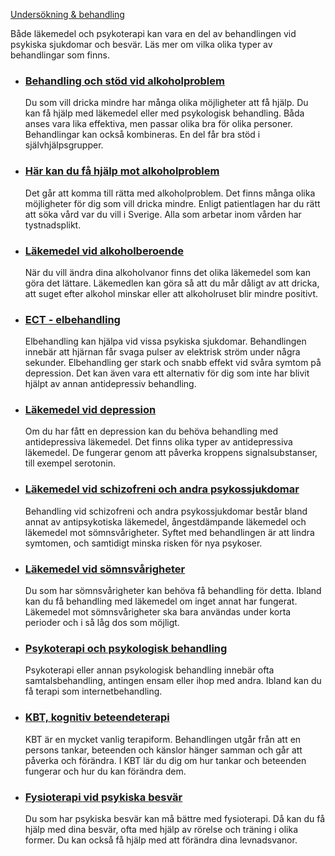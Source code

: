 [Undersökning & behandling](https://www.1177.se/undersokning-behandling/)

Både läkemedel och psykoterapi kan vara en del av behandlingen vid psykiska sjukdomar och besvär. Läs mer om vilka olika typer av behandlingar som finns.

*   ### [Behandling och stöd vid alkoholproblem](https://www.1177.se/undersokning-behandling/behandlingar-vid-psykiska-sjukdomar-och-besvar/behandling-och-stod-vid-alkoholproblem/)
    
    Du som vill dricka mindre har många olika möjligheter att få hjälp. Du kan få hjälp med läkemedel eller med psykologisk behandling. Båda anses vara lika effektiva, men passar olika bra för olika personer. Behandlingar kan också kombineras. En del får bra stöd i självhjälpsgrupper.
    
*   ### [Här kan du få hjälp mot alkoholproblem](https://www.1177.se/undersokning-behandling/behandlingar-vid-psykiska-sjukdomar-och-besvar/har-kan-du-fa-hjalp-mot-alkoholproblem/)
    
    Det går att komma till rätta med alkoholproblem. Det finns många olika möjligheter för dig som vill dricka mindre. Enligt patientlagen har du rätt att söka vård var du vill i Sverige. Alla som arbetar inom vården har tystnadsplikt.
    
*   ### [Läkemedel vid alkoholberoende](https://www.1177.se/undersokning-behandling/behandling-med-lakemedel/lakemedel-utifran-diagnos/lakemedel-vid-alkoholberoende/)
    
    När du vill ändra dina alkoholvanor finns det olika läkemedel som kan göra det lättare. Läkemedlen kan göra så att du mår dåligt av att dricka, att suget efter alkohol minskar eller att alkoholruset blir mindre positivt.
    
*   ### [ECT - elbehandling](https://www.1177.se/undersokning-behandling/behandlingar-vid-psykiska-sjukdomar-och-besvar/ect---elbehandling/)
    
    Elbehandling kan hjälpa vid vissa psykiska sjukdomar. Behandlingen innebär att hjärnan får svaga pulser av elektrisk ström under några sekunder. Elbehandling ger stark och snabb effekt vid svåra symtom på depression. Det kan även vara ett alternativ för dig som inte har blivit hjälpt av annan antidepressiv behandling.
    
*   ### [Läkemedel vid depression](https://www.1177.se/undersokning-behandling/behandling-med-lakemedel/lakemedel-utifran-diagnos/lakemedel-vid-depression/)
    
    Om du har fått en depression kan du behöva behandling med antidepressiva läkemedel. Det finns olika typer av antidepressiva läkemedel. De fungerar genom att påverka kroppens signalsubstanser, till exempel serotonin.
    
*   ### [Läkemedel vid schizofreni och andra psykossjukdomar](https://www.1177.se/undersokning-behandling/behandling-med-lakemedel/lakemedel-utifran-diagnos/lakemedel-vid-psykossjukdomar/)
    
    Behandling vid schizofreni och andra psykossjukdomar består bland annat av antipsykotiska läkemedel, ångestdämpande läkemedel och läkemedel mot sömnsvårigheter. Syftet med behandlingen är att lindra symtomen, och samtidigt minska risken för nya psykoser.
    
*   ### [Läkemedel vid sömnsvårigheter](https://www.1177.se/undersokning-behandling/behandling-med-lakemedel/lakemedel-utifran-diagnos/lakemedel-vid-somnsvarigheter/)
    
    Du som har sömnsvårigheter kan behöva få behandling för detta. Ibland kan du få behandling med läkemedel om inget annat har fungerat. Läkemedel mot sömnsvårigheter ska bara användas under korta perioder och i så låg dos som möjligt.
    
*   ### [Psykoterapi och psykologisk behandling](https://www.1177.se/undersokning-behandling/behandlingar-vid-psykiska-sjukdomar-och-besvar/psykoterapi-och-psykologisk-behandling/)
    
    Psykoterapi eller annan psykologisk behandling innebär ofta samtalsbehandling, antingen ensam eller ihop med andra. Ibland kan du få terapi som internetbehandling.
    
*   ### [KBT, kognitiv beteendeterapi](https://www.1177.se/undersokning-behandling/behandlingar-vid-psykiska-sjukdomar-och-besvar/kognitiv-beteendeterapi-kbt/)
    
    KBT är en mycket vanlig terapiform. Behandlingen utgår från att en persons tankar, beteenden och känslor hänger samman och går att påverka och förändra. I KBT lär du dig om hur tankar och beteenden fungerar och hur du kan förändra dem.
    

*   ### [Fysioterapi vid psykiska besvär](https://www.1177.se/undersokning-behandling/behandlingar-vid-psykiska-sjukdomar-och-besvar/fysioterapi-vid-psykiska-besvar2/)
    
    Du som har psykiska besvär kan må bättre med fysioterapi. Då kan du få hjälp med dina besvär, ofta med hjälp av rörelse och träning i olika former. Du kan också få hjälp med att förändra dina levnadsvanor.